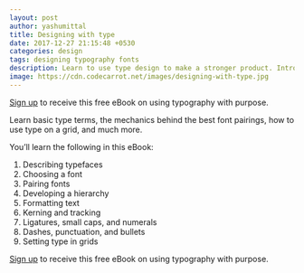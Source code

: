 ```yaml
---
layout: post
author: yashumittal
title: Designing with type
date: 2017-12-27 21:15:48 +0530
categories: design
tags: designing typography fonts
description: Learn to use type design to make a stronger product. Introducing Design with Type, a new free eBook.
image: https://cdn.codecarrot.net/images/designing-with-type.jpg
---
```


[Sign up](//www.instamojo.com/codecarrot/designing-with-type/) to receive this free eBook on using typography with purpose.

Learn basic type terms, the mechanics behind the best font pairings, how to use type on a grid, and much more.

You’ll learn the following in this eBook:

1. Describing typefaces
2. Choosing a font
3. Pairing fonts
4. Developing a hierarchy
5. Formatting text
6. Kerning and tracking
7. Ligatures, small caps, and numerals
8. Dashes, punctuation, and bullets
9. Setting type in grids

[Sign up](//www.instamojo.com/codecarrot/designing-with-type/) to receive this free eBook on using typography with purpose.
